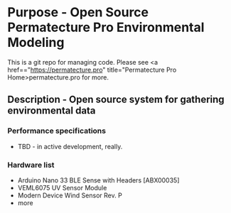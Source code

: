 # Purpose - Open Source Permatecture Pro Environmental Modeling

This is a git repo for managing code. Please see <a href=="https://permatecture.pro" title="Permatecture Pro Home>permatecture.pro</a> for more.

## Description - Open source system for gathering environmental data  

### Performance specifications

* TBD - in active development, really.

### Hardware list

* Arduino Nano 33 BLE Sense with Headers [ABX00035]
* VEML6075 UV Sensor Module
* Modern Device Wind Sensor Rev. P
* more
